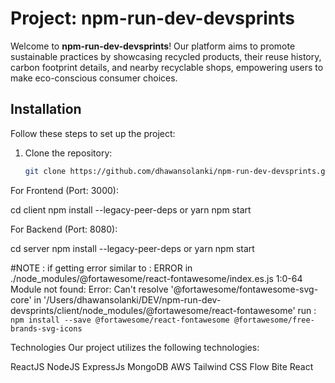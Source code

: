 # Project: npm-run-dev-devsprints

Welcome to **npm-run-dev-devsprints**! Our platform aims to promote sustainable practices by showcasing recycled products, their reuse history, carbon footprint details, and nearby recyclable shops, empowering users to make eco-conscious consumer choices.

## Installation

Follow these steps to set up the project:

1. Clone the repository:
   ```bash
   git clone https://github.com/dhawansolanki/npm-run-dev-devsprints.git


For Frontend (Port: 3000):

cd client
npm install --legacy-peer-deps      or yarn
npm start


For Backend (Port: 8080):

cd server
npm install --legacy-peer-deps       or yarn
npm start

#NOTE : 
if getting error similar to : 
ERROR in ./node_modules/@fortawesome/react-fontawesome/index.es.js 1:0-64
Module not found: Error: Can't resolve '@fortawesome/fontawesome-svg-core' in '/Users/dhawansolanki/DEV/npm-run-dev-devsprints/client/node_modules/@fortawesome/react-fontawesome'
run : 
```npm install --save @fortawesome/react-fontawesome @fortawesome/free-brands-svg-icons```


Technologies
Our project utilizes the following technologies:

ReactJS
NodeJS
ExpressJs
MongoDB
AWS
Tailwind CSS
Flow Bite React

